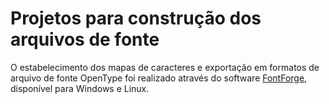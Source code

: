 # Projetos para construção dos arquivos de fonte

O estabelecimento dos mapas de caracteres e exportação em formatos de arquivo de fonte OpenType foi realizado através do software [FontForge](https://fontforge.org/), disponível para Windows e Linux.